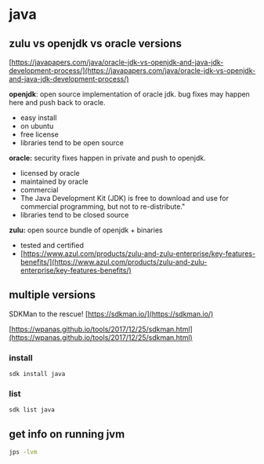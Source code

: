 # java

## zulu vs openjdk vs oracle versions

[https://javapapers.com/java/oracle-jdk-vs-openjdk-and-java-jdk-development-process/](https://javapapers.com/java/oracle-jdk-vs-openjdk-and-java-jdk-development-process/)

**openjdk**: open source implementation of oracle jdk. bug fixes may happen here and push back to oracle.

* easy install
* on ubuntu
* free license
* libraries tend to be open source

**oracle:** security fixes happen in private and push to openjdk.

* licensed by oracle
* maintained by oracle
* commercial
* The Java Development Kit \(JDK\) is free to download and use for commercial programming, but not to re-distribute."
* libraries tend to be closed source

**zulu:** open source bundle of openjdk + binaries

* tested and certified
* [https://www.azul.com/products/zulu-and-zulu-enterprise/key-features-benefits/](https://www.azul.com/products/zulu-and-zulu-enterprise/key-features-benefits/)

## multiple versions

SDKMan to the rescue! [https://sdkman.io/](https://sdkman.io/)

[https://wpanas.github.io/tools/2017/12/25/sdkman.html](https://wpanas.github.io/tools/2017/12/25/sdkman.html)

### install

```text
sdk install java
```

### list

```text
sdk list java
```

## get info on running jvm

```bash
jps -lvm
```

